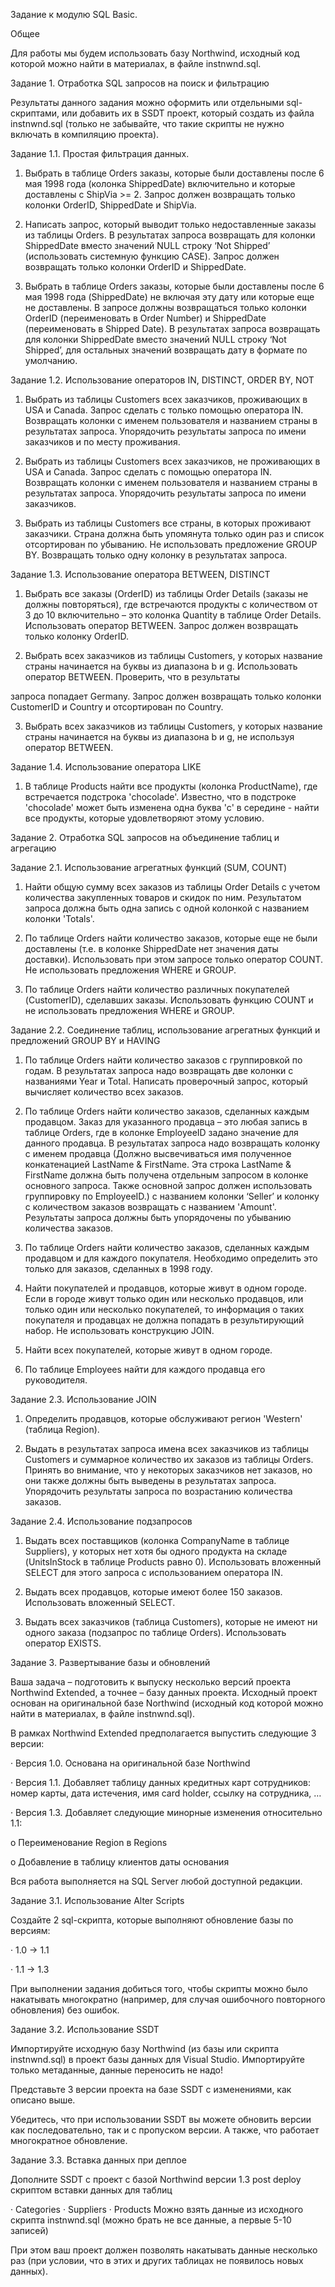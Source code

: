 Задание к модулю SQL Basic.

Общее

Для работы мы будем использовать базу Northwind, исходный код которой можно найти в материалах, в файле instnwnd.sql.

Задание 1. Отработка SQL запросов на поиск и фильтрацию

Результаты данного задания можно оформить или отдельными sql-скриптами, или добавить их в SSDT проект, который создать из файла instnwnd.sql (только не забывайте, что такие скрипты не нужно включать в компиляцию проекта).

Задание 1.1. Простая фильтрация данных.

1. Выбрать в таблице Orders заказы, которые были доставлены после 6 мая 1998 года (колонка ShippedDate) включительно и которые доставлены с ShipVia >= 2. Запрос должен возвращать только колонки OrderID, ShippedDate и ShipVia.

2. Написать запрос, который выводит только недоставленные заказы из таблицы Orders. В результатах запроса возвращать для колонки ShippedDate вместо значений NULL строку ‘Not Shipped’ (использовать системную функцию CASЕ). Запрос должен возвращать только колонки OrderID и ShippedDate.

3. Выбрать в таблице Orders заказы, которые были доставлены после 6 мая 1998 года (ShippedDate) не включая эту дату или которые еще не доставлены. В запросе должны возвращаться только колонки OrderID (переименовать в Order Number) и ShippedDate (переименовать в Shipped Date). В результатах запроса возвращать для колонки ShippedDate вместо значений NULL строку ‘Not Shipped’, для остальных значений возвращать дату в формате по умолчанию.

Задание 1.2. Использование операторов IN, DISTINCT, ORDER BY, NOT

1. Выбрать из таблицы Customers всех заказчиков, проживающих в USA и Canada. Запрос сделать с только помощью оператора IN. Возвращать колонки с именем пользователя и названием страны в результатах запроса. Упорядочить результаты запроса по имени заказчиков и по месту проживания.

2. Выбрать из таблицы Customers всех заказчиков, не проживающих в USA и Canada. Запрос сделать с помощью оператора IN. Возвращать колонки с именем пользователя и названием страны в результатах запроса. Упорядочить результаты запроса по имени заказчиков.

3. Выбрать из таблицы Customers все страны, в которых проживают заказчики. Страна должна быть упомянута только один раз и список отсортирован по убыванию. Не использовать предложение GROUP BY. Возвращать только одну колонку в результатах запроса.

Задание 1.3. Использование оператора BETWEEN, DISTINCT

1. Выбрать все заказы (OrderID) из таблицы Order Details (заказы не должны повторяться), где встречаются продукты с количеством от 3 до 10 включительно – это колонка Quantity в таблице Order Details. Использовать оператор BETWEEN. Запрос должен возвращать только колонку OrderID.

2. Выбрать всех заказчиков из таблицы Customers, у которых название страны начинается на буквы из диапазона b и g. Использовать оператор BETWEEN. Проверить, что в результаты

запроса попадает Germany. Запрос должен возвращать только колонки CustomerID и Country и отсортирован по Country.

3. Выбрать всех заказчиков из таблицы Customers, у которых название страны начинается на буквы из диапазона b и g, не используя оператор BETWEEN.

Задание 1.4. Использование оператора LIKE

1. В таблице Products найти все продукты (колонка ProductName), где встречается подстрока 'chocolade'. Известно, что в подстроке 'chocolade' может быть изменена одна буква 'c' в середине - найти все продукты, которые удовлетворяют этому условию.

Задание 2. Отработка SQL запросов на объединение таблиц и агрегацию

Задание 2.1. Использование агрегатных функций (SUM, COUNT)

1. Найти общую сумму всех заказов из таблицы Order Details с учетом количества закупленных товаров и скидок по ним. Результатом запроса должна быть одна запись с одной колонкой с названием колонки 'Totals'.

2. По таблице Orders найти количество заказов, которые еще не были доставлены (т.е. в колонке ShippedDate нет значения даты доставки). Использовать при этом запросе только оператор COUNT. Не использовать предложения WHERE и GROUP.

3. По таблице Orders найти количество различных покупателей (CustomerID), сделавших заказы. Использовать функцию COUNT и не использовать предложения WHERE и GROUP.

Задание 2.2. Соединение таблиц, использование агрегатных функций и предложений GROUP BY и HAVING

1. По таблице Orders найти количество заказов с группировкой по годам. В результатах запроса надо возвращать две колонки c названиями Year и Total. Написать проверочный запрос, который вычисляет количество всех заказов.

2. По таблице Orders найти количество заказов, cделанных каждым продавцом. Заказ для указанного продавца – это любая запись в таблице Orders, где в колонке EmployeeID задано значение для данного продавца. В результатах запроса надо возвращать колонку с именем продавца (Должно высвечиваться имя полученное конкатенацией LastName & FirstName. Эта строка LastName & FirstName должна быть получена отдельным запросом в колонке основного запроса. Также основной запрос должен использовать группировку по EmployeeID.) с названием колонки ‘Seller’ и колонку c количеством заказов возвращать с названием 'Amount'. Результаты запроса должны быть упорядочены по убыванию количества заказов.

3. По таблице Orders найти количество заказов, сделанных каждым продавцом и для каждого покупателя. Необходимо определить это только для заказов, сделанных в 1998 году.

4. Найти покупателей и продавцов, которые живут в одном городе. Если в городе живут только один или несколько продавцов, или только один или несколько покупателей, то информация о таких покупателя и продавцах не должна попадать в результирующий набор. Не использовать конструкцию JOIN.

5. Найти всех покупателей, которые живут в одном городе.

6. По таблице Employees найти для каждого продавца его руководителя.

Задание 2.3. Использование JOIN

1. Определить продавцов, которые обслуживают регион 'Western' (таблица Region).

2. Выдать в результатах запроса имена всех заказчиков из таблицы Customers и суммарное количество их заказов из таблицы Orders. Принять во внимание, что у некоторых заказчиков нет заказов, но они также должны быть выведены в результатах запроса. Упорядочить результаты запроса по возрастанию количества заказов.

Задание 2.4. Использование подзапросов

1. Выдать всех поставщиков (колонка CompanyName в таблице Suppliers), у которых нет хотя бы одного продукта на складе (UnitsInStock в таблице Products равно 0). Использовать вложенный SELECT для этого запроса с использованием оператора IN.

2. Выдать всех продавцов, которые имеют более 150 заказов. Использовать вложенный SELECT.

3. Выдать всех заказчиков (таблица Customers), которые не имеют ни одного заказа (подзапрос по таблице Orders). Использовать оператор EXISTS.

Задание 3. Развертывание базы и обновлений

Ваша задача – подготовить к выпуску несколько версий проекта Northwind Extended, а точнее – базу данных проекта. Исходный проект основан на оригинальной базе Northwind (исходный код которой можно найти в материалах, в файле instnwnd.sql).

В рамках Northwind Extended предполагается выпустить следующие 3 версии:

· Версия 1.0. Основана на оригинальной базе Northwind

· Версия 1.1. Добавляет таблицу данных кредитных карт сотрудников: номер карты, дата истечения, имя card holder, ссылку на сотрудника, …

· Версия 1.3. Добавляет следующие минорные изменения относительно 1.1:

o Переименование Region в Regions

o Добавление в таблицу клиентов даты основания

Вся работа выполняется на SQL Server любой доступной редакции.

Задание 3.1. Использование Alter Scripts

Создайте 2 sql-скрипта, которые выполняют обновление базы по версиям:

· 1.0 -> 1.1

· 1.1 -> 1.3

При выполнении задания добиться того, чтобы скрипты можно было накатывать многократно (например, для случая ошибочного повторного обновления) без ошибок.

Задание 3.2. Использование SSDT

Импортируйте исходную базу Northwind (из базы или скрипта instnwnd.sql) в проект базы данных для Visual Studio. Импортируйте только метаданные, данные переносить не надо!

Представьте 3 версии проекта на базе SSDT с изменениями, как описано выше.

Убедитесь, что при использовании SSDT вы можете обновить версии как последовательно, так и с пропуском версии. А также, что работает многократное обновление.

Задание 3.3. Вставка данных при деплое

Дополните SSDT с проект с базой Northwind версии 1.3 post deploy скриптом вставки данных для таблиц

· Categories
· Suppliers
· Products
Можно взять данные из исходного скрипта instnwnd.sql (можно брать не все данные, а первые 5-10 записей)

При этом ваш проект должен позволять накатывать данные несколько раз (при условии, что в этих и других таблицах не появилось новых данных).
